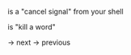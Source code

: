 <C-c> is a "cancel signal" from your shell

<C-w> is "kill a word"

<C-n> -> next
<C-p> -> previous

